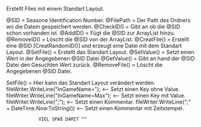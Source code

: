 Erstellt Files mit einem Standart Layout.

@SID = Seasone Identification Number.
@FilePath = Der Path des Ordners wo die Datein gespeichert werden.
@CheckID() = Gibt an ob die @SID schon vorhanden ist.
@AddID() = Fügt die @SID zur ArrayList hinzu.
@RemoveID() = Löscht die @SID von der ArrayList.
@CreatFile() = Erstellt eine @SID [CreatRandomID()] und erzeugt eine Datei mit dem Standart Layout.
@SetFile() = Erstellt das Standart Layout.
@SetValue() = Setzt einen Wert in der Angegebenen @SID Datei
@GetValue() = Gibt an hand der @SID Datei den Gesuchten Wert zurück.
@RemoveFile() = Löscht die Angegebenen @SID Datei.

SetFile() = Hier kann das Standart Layout verändert werden.
                fileWriter.WriteLine("InGameName="); <-- Setzt einen Key ohne Value.
                fileWriter.WriteLine("InGameName=Max"); <-- Setzt einen Key mit Value.
                fileWriter.WriteLine(";"); <-- Setzt einen Kommentar.
                fileWriter.WriteLine(";" + DateTime.Now.ToString()) <-- Setzt einen Kommentar mit Zeitstempel.
                
                
                
                
                VIEL SPAß DAMIT ^^
